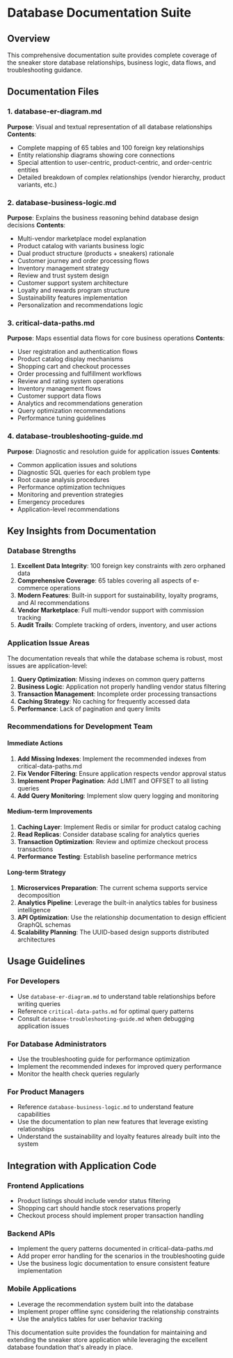 # Database Documentation Suite

## Overview
This comprehensive documentation suite provides complete coverage of the sneaker store database relationships, business logic, data flows, and troubleshooting guidance.

## Documentation Files

### 1. database-er-diagram.md
**Purpose**: Visual and textual representation of all database relationships
**Contents**:
- Complete mapping of 65 tables and 100 foreign key relationships
- Entity relationship diagrams showing core connections
- Special attention to user-centric, product-centric, and order-centric entities
- Detailed breakdown of complex relationships (vendor hierarchy, product variants, etc.)

### 2. database-business-logic.md
**Purpose**: Explains the business reasoning behind database design decisions
**Contents**:
- Multi-vendor marketplace model explanation
- Product catalog with variants business logic
- Dual product structure (products + sneakers) rationale
- Customer journey and order processing flows
- Inventory management strategy
- Review and trust system design
- Customer support system architecture
- Loyalty and rewards program structure
- Sustainability features implementation
- Personalization and recommendations logic

### 3. critical-data-paths.md
**Purpose**: Maps essential data flows for core business operations
**Contents**:
- User registration and authentication flows
- Product catalog display mechanisms
- Shopping cart and checkout processes
- Order processing and fulfillment workflows
- Review and rating system operations
- Inventory management flows
- Customer support data flows
- Analytics and recommendations generation
- Query optimization recommendations
- Performance tuning guidelines

### 4. database-troubleshooting-guide.md
**Purpose**: Diagnostic and resolution guide for application issues
**Contents**:
- Common application issues and solutions
- Diagnostic SQL queries for each problem type
- Root cause analysis procedures
- Performance optimization techniques
- Monitoring and prevention strategies
- Emergency procedures
- Application-level recommendations

## Key Insights from Documentation

### Database Strengths
1. **Excellent Data Integrity**: 100 foreign key constraints with zero orphaned data
2. **Comprehensive Coverage**: 65 tables covering all aspects of e-commerce operations
3. **Modern Features**: Built-in support for sustainability, loyalty programs, and AI recommendations
4. **Vendor Marketplace**: Full multi-vendor support with commission tracking
5. **Audit Trails**: Complete tracking of orders, inventory, and user actions

### Application Issue Areas
The documentation reveals that while the database schema is robust, most issues are application-level:
1. **Query Optimization**: Missing indexes on common query patterns
2. **Business Logic**: Application not properly handling vendor status filtering
3. **Transaction Management**: Incomplete order processing transactions
4. **Caching Strategy**: No caching for frequently accessed data
5. **Performance**: Lack of pagination and query limits

### Recommendations for Development Team

#### Immediate Actions
1. **Add Missing Indexes**: Implement the recommended indexes from critical-data-paths.md
2. **Fix Vendor Filtering**: Ensure application respects vendor approval status
3. **Implement Proper Pagination**: Add LIMIT and OFFSET to all listing queries
4. **Add Query Monitoring**: Implement slow query logging and monitoring

#### Medium-term Improvements
1. **Caching Layer**: Implement Redis or similar for product catalog caching
2. **Read Replicas**: Consider database scaling for analytics queries
3. **Transaction Optimization**: Review and optimize checkout process transactions
4. **Performance Testing**: Establish baseline performance metrics

#### Long-term Strategy
1. **Microservices Preparation**: The current schema supports service decomposition
2. **Analytics Pipeline**: Leverage the built-in analytics tables for business intelligence
3. **API Optimization**: Use the relationship documentation to design efficient GraphQL schemas
4. **Scalability Planning**: The UUID-based design supports distributed architectures

## Usage Guidelines

### For Developers
- Use `database-er-diagram.md` to understand table relationships before writing queries
- Reference `critical-data-paths.md` for optimal query patterns
- Consult `database-troubleshooting-guide.md` when debugging application issues

### For Database Administrators
- Use the troubleshooting guide for performance optimization
- Implement the recommended indexes for improved query performance
- Monitor the health check queries regularly

### For Product Managers
- Reference `database-business-logic.md` to understand feature capabilities
- Use the documentation to plan new features that leverage existing relationships
- Understand the sustainability and loyalty features already built into the system

## Integration with Application Code

### Frontend Applications
- Product listings should include vendor status filtering
- Shopping cart should handle stock reservations properly
- Checkout process should implement proper transaction handling

### Backend APIs
- Implement the query patterns documented in critical-data-paths.md
- Add proper error handling for the scenarios in the troubleshooting guide
- Use the business logic documentation to ensure consistent feature implementation

### Mobile Applications
- Leverage the recommendation system built into the database
- Implement proper offline sync considering the relationship constraints
- Use the analytics tables for user behavior tracking

This documentation suite provides the foundation for maintaining and extending the sneaker store application while leveraging the excellent database foundation that's already in place.